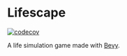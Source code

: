 # Lifescape

[![codecov](https://codecov.io/gh/lifescapegame/lifescape/branch/master/graph/badge.svg?token=HZLFCWK9JO)](https://codecov.io/gh/lifescapegame/lifescape)

A life simulation game made with [Bevy](https://bevyengine.org).
